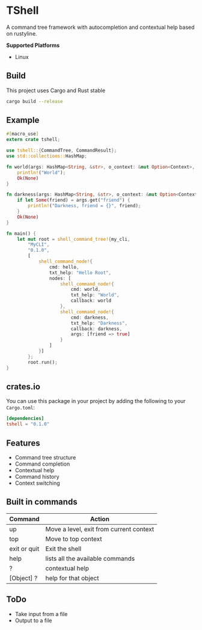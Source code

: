 # TShell

A command tree framework with autocompletion and contextual help based on rustyline.

**Supported Platforms**
* Linux

## Build
This project uses Cargo and Rust stable
```bash
cargo build --release
```

## Example
```rust
#[macro_use]
extern crate tshell;

use tshell::{CommandTree, CommandResult};
use std::collections::HashMap;

fn world(args: HashMap<String, &str>, o_context: &mut Option<Context>, history: &HashMap<String, String>) -> CommandResult<Option<String>> {
    println!("World");
    Ok(None)
}

fn darkness(args: HashMap<String, &str>, o_context: &mut Option<Context>, history: &HashMap<String, String>) -> CommandResult<Option<String>> {
    if let Some(friend) = args.get("friend") {
        println!("Darkness, friend = {}", friend);
    }
    Ok(None)
}

fn main() {
    let mut root = shell_command_tree!{my_cli,
        "MyCLI",
        "0.1.0",
        [
            shell_command_node!{
                cmd: hello,
                txt_help: "Hello Root",
                nodes: [
                    shell_command_node!{
                        cmd: world,
                        txt_help: "World",
                        callback: world
                    },
                    shell_command_node!{
                        cmd: darkness,
                        txt_help: "Darkness",
                        callback: darkness,
                        args: [friend => true]
                    }
                ]
            }]
        };
        root.run();
}

```
## crates.io
You can use this package in your project by adding the following
to your `Cargo.toml`:

```toml
[dependencies]
tshell = "0.1.0"
```

## Features
 - Command tree structure
 - Command completion
 - Contextual help
 - Command history
 - Context switching

 ## Built in commands

 Command    | Action
 ---------  | ------
 up | Move a level, exit from current context
 top | Move to top context
 exit or quit | Exit the shell
 help | lists all the available commands
 ? | contextual help
 [Object] ? | help for that object


 ## ToDo
  - Take input from a file
  - Output to a file
  
